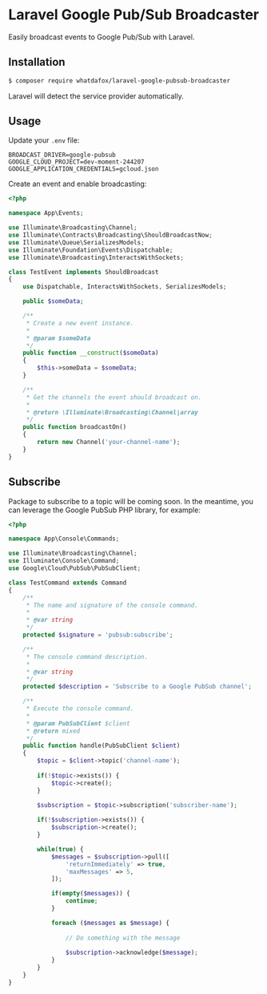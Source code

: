# Laravel Google Pub/Sub Broadcaster

Easily broadcast events to Google Pub/Sub with Laravel.

## Installation

```bash
$ composer require whatdafox/laravel-google-pubsub-broadcaster
```

Laravel will detect the service provider automatically.

## Usage

Update your `.env` file:

```
BROADCAST_DRIVER=google-pubsub
GOOGLE_CLOUD_PROJECT=dev-moment-244207
GOOGLE_APPLICATION_CREDENTIALS=gcloud.json
```

Create an event and enable broadcasting:

```php
<?php

namespace App\Events;

use Illuminate\Broadcasting\Channel;
use Illuminate\Contracts\Broadcasting\ShouldBroadcastNow;
use Illuminate\Queue\SerializesModels;
use Illuminate\Foundation\Events\Dispatchable;
use Illuminate\Broadcasting\InteractsWithSockets;

class TestEvent implements ShouldBroadcast
{
    use Dispatchable, InteractsWithSockets, SerializesModels;

    public $someData;

    /**
     * Create a new event instance.
     *
     * @param $someData
     */
    public function __construct($someData)
    {
        $this->someData = $someData;
    }

    /**
     * Get the channels the event should broadcast on.
     *
     * @return \Illuminate\Broadcasting\Channel|array
     */
    public function broadcastOn()
    {
        return new Channel('your-channel-name');
    }
}
```

## Subscribe

Package to subscribe to a topic will be coming soon. In the meantime, you can leverage the Google PubSub PHP library, for example:

```php
<?php

namespace App\Console\Commands;

use Illuminate\Broadcasting\Channel;
use Illuminate\Console\Command;
use Google\Cloud\PubSub\PubSubClient;

class TestCommand extends Command
{
    /**
     * The name and signature of the console command.
     *
     * @var string
     */
    protected $signature = 'pubsub:subscribe';

    /**
     * The console command description.
     *
     * @var string
     */
    protected $description = 'Subscribe to a Google PubSub channel';

    /**
     * Execute the console command.
     *
     * @param PubSubClient $client
     * @return mixed
     */
    public function handle(PubSubClient $client)
    {
        $topic = $client->topic('channel-name');
        
        if(!$topic->exists()) {
            $topic->create();
        }
        
        $subscription = $topic->subscription('subscriber-name');

        if(!$subscription->exists()) {
            $subscription->create();
        }

        while(true) {
            $messages = $subscription->pull([
                'returnImmediately' => true,
                'maxMessages' => 5,
            ]);

            if(empty($messages)) {
                continue;
            }

            foreach ($messages as $message) {
                
                // Do something with the message
                
                $subscription->acknowledge($message);
            }
        }
    }
}
```
